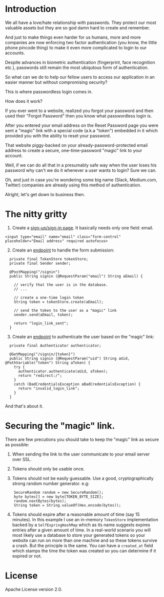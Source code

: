 # Introduction

We all have a love/hate relationship with passwords. They protect our most valuable assets but they are so god damn hard to create and remember. 

And just to make things even harder for us humans, more and more companies are now enforcing two factor authentication (you know, the little phone pincode thing) to make it even more complicated to login to our accounts.

Despite advances in biometric authentication (fingerprint, face recognition etc.), passwords still remain the most ubiqutous form of authentication. 

So what can we do to help our fellow users to access our application in an easier manner but without compromising security?

This is where passwordless login comes in.

How does it work? 

If you ever went to a website, realized you forgot your password and then used their "Forgot Password" then you know what passwordless login is. 

After you entered your email address on the Reset Password page you were sent a "magic" link with a special code (a.k.a "token") embedded in it which provided you with the ability to reset your password. 

That website piggy-backed on your already-password-protected email address to create a secure, one-time-password "magic" link to your account. 

Well, if we can do all that in a presumably safe way when the user loses his password why can't we do it whenever a user wants to login? Sure we can.

Oh, and just in case you're wondering some big name (Slack, Medium.com, Twitter) companies are already using this method of authentication.

Alright, let's get down to business then.  

# The nitty gritty

1. Create a [sign-up/sign-in page](https://github.com/creactiviti/spring-security-passwordless/blob/master/src/main/resources/templates/signin.html). It basically needs only one field: email.

```
<input type="email" name="email" class="form-control" placeholder="Email address" required autofocus>
```

2. Create an [endpoint](https://github.com/creactiviti/spring-security-passwordless/blob/master/src/main/java/com/creactiviti/spring/security/passwordless/web/SigninController.java#L35) to handle the form submission:

```
  private final TokenStore tokenStore;
  private final Sender sender;

  @PostMapping("/signin")
  public String signin (@RequestParam("email") String aEmail) {
    
    // verify that the user is in the database.
    // ...
    
    // create a one-time login token
    String token = tokenStore.create(aEmail);
    
    // send the token to the user as a "magic" link
    sender.send(aEmail, token);
    
    return "login_link_sent";
  }
```

3. Create an [endpoint](https://github.com/creactiviti/spring-security-passwordless/blob/master/src/main/java/com/creactiviti/spring/security/passwordless/web/SigninController.java#L48) to authenticate the user based on the "magic" link:

```
  private final Authenticator authenticator;

  @GetMapping("/signin/{token}")
  public String signin (@RequestParam("uid") String aUid, @PathVariable("token") String aToken) {
    try {
      authenticator.authenticate(aUid, aToken);
      return "redirect:/";
    }
    catch (BadCredentialsException aBadCredentialsException) {
      return "invalid_login_link";
    }
  }
```

And that's about it.

# Securing the "magic" link.

There are few precutions you should take to keep the "magic" link as secure as possible:

1. When sending the link to the user communicate to your email server over SSL. 

2. Tokens should only be usable once. 

3. Tokens should not be easily guessable. Use a good, cryptographically strong random number generator. e.g:

```
    SecureRandom random = new SecureRandom();
    byte bytes[] = new byte[TOKEN_BYTE_SIZE];
    random.nextBytes(bytes);
    String token = String.valueOf(Hex.encode(bytes));
```
     
4. Tokens should expire after a reasonable amount of time (say 15 minutes). In this example I use an in-memory `TokenStore` implementation backed by a `SelfExpringHashMap` which as its name suggests expires entries after a given amount of time. In a real-world scenario you will most likely use a database to store your generated tokens so your website can run on more than one machine and so these tokens survive a crash. But the principle is the same. You can have a `created_at` field which stamps the time the token was created so you can determine if it expired or not.


# License

Apache License version 2.0.

